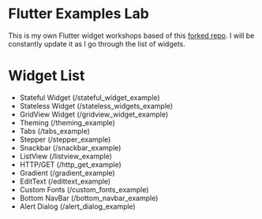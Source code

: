 # Flutter Examples Lab
This is my own Flutter widget workshops based of this [forked repo](https://github.com/nisrulz/flutter-examples). I will be constantly update it 
as I go through the list of widgets. 

# Widget List
- Stateful Widget (/stateful_widget_example)
- Stateless Widget (/stateless_widgets_example)
- GridView Widget (/gridview_widget_example)
- Theming (/theming_example)
- Tabs (/tabs_example)
- Stepper (/stepper_example)
- Snackbar (/snackbar_example)
- ListView (/listview_example)
- HTTP/GET (/http_get_example)
- Gradient (/gradient_example)
- EditText (/edittext_example)
- Custom Fonts (/custom_fonts_example)
- Bottom NavBar (/bottom_navbar_example)
- Alert Dialog (/alert_dialog_example)
